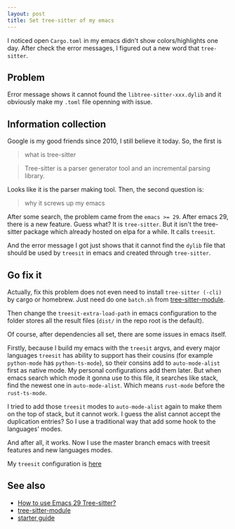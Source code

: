 ```yaml
---
layout: post
title: Set tree-sitter of my emacs
---
```


I noticed open `Cargo.toml` in my emacs didn't show colors/highlights one day. After check the error messages, I figured out a new word that `tree-sitter`.

## Problem ##

Error message shows it cannot found the `libtree-sitter-xxx.dylib` and it obviously make my `.toml` file openning with issue. 

## Information collection ##

Google is my good friends since 2010, I still believe it today. So, the first is 

> what is tree-sitter

> Tree-sitter is a parser generator tool and an incremental parsing library.

Looks like it is the parser making tool. Then, the second question is: 

> why it screws up my emacs

After some search, the problem came from the `emacs >= 29`. After emacs 29, there is a new feature. Guess what? It is `tree-sitter`. But it isn't the tree-sitter package which already hosted on elpa for a while. It calls `treesit`.

And the error message I got just shows that it cannot find the `dylib` file that should be used by `treesit` in emacs and created through `tree-sitter`. 

## Go fix it ##

Actually, fix this problem does not even need to install `tree-sitter (-cli)` by cargo or homebrew. Just need do one `batch.sh` from [tree-sitter-module](https://github.com/casouri/tree-sitter-module). 

Then change the `treesit-extra-load-path` in emacs configuration to the folder stores all the result files (`dist/` in the repo root is the default). 

Of course, after dependencies all set, there are some issues in emacs itself. 

Firstly, because I build my emacs with the `treesit` argvs, and every major languages `treesit` has ability to support has their cousins (for example `python-mode` has `python-ts-mode`), so their consins add to `auto-mode-alist` first as native mode. My personal configurations add them later. But when emacs search which mode it gonna use to this file, it searches like stack, find the newest one in `auto-mode-alist`. Which means `rust-mode` before the `rust-ts-mode`. 

I tried to add those `treesit` modes to `auto-mode-alist` again to make them on the top of stack, but it cannot work. I guess the alist cannot accept the duplication entries? So I use a traditional way that add some hook to the languages' modes.

And after all, it works. Now I use the master branch emacs with treesit features and new languages modes.

My `treesit` configuration is [here](https://github.com/ccqpein/ccQ-Emacs-d/blob/master/lisp/init-custom.el)

## See also ##

+ [How to use Emacs 29 Tree-sitter?](https://www.reddit.com/r/emacs/comments/zbpa42/how_to_use_emacs_29_treesitter/)
+ [tree-sitter-module](https://github.com/casouri/tree-sitter-module)
+ [starter guide](https://github.com/emacs-mirror/emacs/blob/master/admin/notes/tree-sitter/starter-guide)
